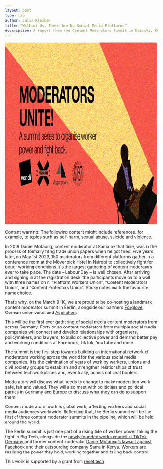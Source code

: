 ```yaml
---
layout: post
type: lab
author: Julia Kloiber
title: “Without Us, There Are No Social Media Platforms”
description: A report from the Content Moderators Summit in Nairobi, Kenya
---
```



<img src="/assets/img/blog/moderators.png" alt="Image saying Moderators unite" width="500" height="600">

<p>
Content warning: The following  content might include references, for example, to topics such as self-harm, sexual abuse, suicide and violence.
</p>
<p>
In 2019 Daniel Motaung, content moderator at Sama by that time, was in the process of formally filing trade union papers when he got fired.
Five  years later, on May 1st 2023, 150 moderators from different platforms gather in a conference room at the Mövenpick Hotel in Nairobi to collectively fight for better working conditions.It's the largest gathering of content moderators ever to take place. The date – Labour Day – is well chosen. After arriving and signing in at the registration desk, the participants move on to a wall with three names on it: “Platform Workers Union”, “Content Moderators Union”, and “Content Protectors Union”. Sticky notes mark the favourite name choice.
</p>
<p>
That’s why, on the March 9-10, we are proud to be co-hosting a landmark content moderator summit in Berlin, alongside our partners <a href="https://www.foxglove.org.uk/">Foxglove</a>, German union ver.di and <a href="https://aspirationtech.org/">Aspiration</a>.
</p>
<p>
This will be the first ever gathering of social media content moderators from across Germany. Forty or so content moderators from multiple social media companies will connect and develop relationships with organisers, policymakers, and lawyers, to build collective power and demand better pay and working conditions at Facebook, TikTok, YouTube and more.
</p>
<p>
The summit is the first step towards building an international network of moderators working across the world for the various social media companies. It is the culmination of years of work by workers, unions and civil society groups to establish and strengthen relationships of trust between tech workplaces and, eventually, across national borders.
</p>
<p>
Moderators will discuss what needs to change to make moderation work safe, fair and valued. They will also meet with politicians and political parties in Germany and Europe to discuss what they can do to support them. 
</p>
<p>
Content moderators’ work is global work, affecting workers and social media audiences worldwide. Reflecting that, the Berlin summit will be the first of three content moderator summits in the pipeline, which will be held around the world. 
</p>
<p>
The Berlin summit is just one part of a rising tide of worker power taking the fight to Big Tech, alongside the <a href="https://mmm.verdi.de/medienwirtschaft/tiktok-hat-erstmals-einen-betriebsrat-84757">newly founded works council at TikTok Germany </a> and former content moderator <a href="https://time.com/6253180/meta-kenya-lawsuit-motaung/">Daniel Motaung’s lawsuit against Facebook</a> and their outsourcing company Sama in Kenya. Workers are realising the power they hold, working together and taking back control. 
</p>
<p> This work is supported by a grant from <a href="https://www.reset.tech/">reset.tech</a> </p>
